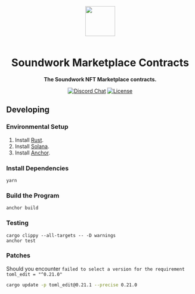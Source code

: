 <div align="center">
  <img style="margin-bottom:15px" src="https://i0.wp.com/soundwork.io/wp-content/uploads/2023/05/2nd-logo_TINY.png?w=1120&ssl=1" height="80px" />
  <h1><strong>Soundwork Marketplace Contracts</strong></h1>
  <p>
    <strong>The Soundwork NFT Marketplace contracts.</strong>
  </p>
  <p>
    <a target="_blank" href="https://discord.gg/Jyw67UfQ"><img alt="Discord Chat" src="https://img.shields.io/badge/chat-discord-blueviolet" /></a>
    <a target="_blank" href="https://github.com/SoundWorkLabs//blob/master/LICENSE"><img alt="License" src="https://img.shields.io/github/license/SoundWorkLabs/marketplace-contracts" /></a>
    <!-- <a target="_blank" href="https://www.npmjs.com/package/@soundwork-oss/soundwork-sdk"><img alt="SDK" src="https://img.shields.io/npm/v/%40soundwork-oss%2Fsoundwork-sdk"/></a> -->
  </p>
</div>

## Developing

### Environmental Setup

1. Install [Rust](https://rustup.rs/).
2. Install [Solana](https://docs.solana.com/cli/install-solana-cli-tools#use-solanas-install-tool).
3. Install [Anchor](https://www.anchor-lang.com/docs/installation).

### Install Dependencies

```
yarn
```

### Build the Program

```
anchor build
```

### Testing

```
cargo clippy --all-targets -- -D warnings
anchor test
```

### Patches

Should you encounter `failed to select a version for the requirement toml_edit = "^0.21.0"`

```bash
cargo update -p toml_edit@0.21.1 --precise 0.21.0
```